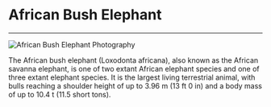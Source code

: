 # African Bush Elephant
---

![African Bush Elephant Photography](https://upload.wikimedia.org/wikipedia/commons/3/37/African_Bush_Elephant.jpg "African Bush Elephant")

The African bush elephant (Loxodonta africana), also known as the African savanna elephant, is one of two extant African elephant species and one of three extant elephant species. It is the largest living terrestrial animal, with bulls reaching a shoulder height of up to 3.96 m (13 ft 0 in) and a body mass of up to 10.4 t (11.5 short tons).
